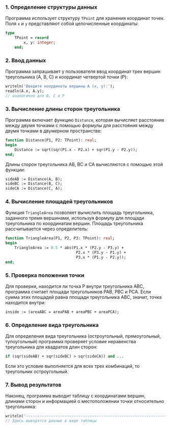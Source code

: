 ### 1. Определение структуры данных
Программа использует структуру `TPoint` для хранения координат точек. Поля `x` и `y` представляют собой целочисленные координаты:

```pascal
type
    TPoint = record
        x, y: integer;
    end;
```


### 2. Ввод данных
Программа запрашивает у пользователя ввод координат трех вершин треугольника (A, B, C) и координат четвертой точки (P):

```pascal
writeln('Введите координаты вершины A (x, y):');
readln(A.x, A.y);
// аналогично для B, C и P
```


### 3. Вычисление длины сторон треугольника
Программа включает функцию `Distance`, которая вычисляет расстояние между двумя точками с помощью формулы для расстояния между двумя точками в двумерном пространстве:

```pascal
function Distance(P1, P2: TPoint): real;
begin
    Distance := sqrt(sqr(P1.x - P2.x) + sqr(P1.y - P2.y));
end;
```


Длины сторон треугольника AB, BC и CA вычисляются с помощью этой функции:

```pascal
sideAB := Distance(A, B);
sideBC := Distance(B, C);
sideCA := Distance(C, A);
```


### 4. Вычисление площадей треугольников
Функция `TriangleArea` позволяет вычислить площадь треугольника, заданного тремя вершинами, используя формулу для площади треугольника по координатам вершин. Площадь треугольника рассчитывается через определитель:

```pascal
function TriangleArea(P1, P2, P3: TPoint): real;
begin
    TriangleArea := 0.5 * abs(P1.x * (P2.y - P3.y) + 
                               P2.x * (P3.y - P1.y) + 
                               P3.x * (P1.y - P2.y));
end;
```


### 5. Проверка положения точки
Для проверки, находится ли точка P внутри треугольника ABC, программа считает площади треугольников PAB, PBC и PCA. Если сумма этих площадей равна площади треугольника ABC, значит, точка находится внутри:

```pascal
inside := (areaABC = areaPAB + areaPBC + areaPCA);
```


### 6. Определение вида треугольника
Для определения вида треугольника (остроугольный, прямоугольный, тупоугольный) программа проверяет условие неравенства треугольника для квадратов длин сторон:

```pascal
if (sqr(sideAB) + sqr(sideBC) > sqr(sideCA)) and ...
```


Если это условие выполняется для всех трех комбинаций, то треугольник остроугольный.

### 7. Вывод результатов
Наконец, программа выводит таблицу с координатами вершин, длинами сторон и информацией о местоположении точки относительно треугольника:

```pascal
writeln('-------------------------------------------------------------------');
// Здесь выводятся данные в виде таблицы
```

